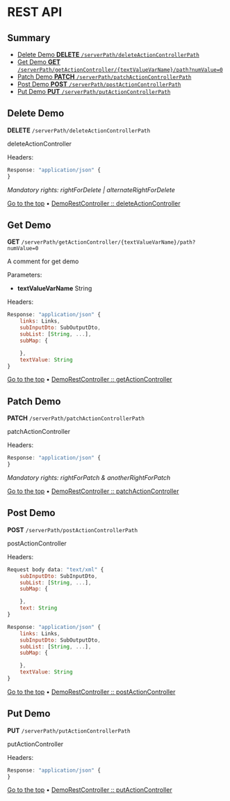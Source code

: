 # REST API

## Summary <a name="top"></a>

* [Delete Demo **DELETE** `/serverPath/deleteActionControllerPath`](#goto546779669)
* [Get Demo **GET** `/serverPath/getActionController/{textValueVarName}/path?numValue=0`](#goto3292818944)
* [Patch Demo **PATCH** `/serverPath/patchActionControllerPath`](#goto3046218300)
* [Post Demo **POST** `/serverPath/postActionControllerPath`](#goto734994824)
* [Put Demo **PUT** `/serverPath/putActionControllerPath`](#goto1734623014)

## <a name="goto546779669"></a> Delete Demo
**DELETE** `/serverPath/deleteActionControllerPath`

deleteActionController

Headers: 

```javascript
Response: "application/json" {
}
```

_Mandatory rights: rightForDelete | alternateRightForDelete_

[Go to the top](#top) &bull; [DemoRestController :: deleteActionController](https://github.com/hdsdi3g/selfautorestdoc/blob/master/src/main/java/tv/hd3g/selfautorestdoc/demo/DemoRestController.java#73)

## <a name="goto3292818944"></a> Get Demo
**GET** `/serverPath/getActionController/{textValueVarName}/path?numValue=0`

A comment for get demo

Parameters:
 - **textValueVarName** String

Headers: 

```javascript
Response: "application/json" {
    links: Links,
    subInputDto: SubOutputDto,
    subList: [String, ...],
    subMap: {

    },
    textValue: String
}
```

[Go to the top](#top) &bull; [DemoRestController :: getActionController](https://github.com/hdsdi3g/selfautorestdoc/blob/master/src/main/java/tv/hd3g/selfautorestdoc/demo/DemoRestController.java#59)

## <a name="goto3046218300"></a> Patch Demo
**PATCH** `/serverPath/patchActionControllerPath`

patchActionController

Headers: 

```javascript
Response: "application/json" {
}
```

_Mandatory rights: rightForPatch & anotherRightForPatch_

[Go to the top](#top) &bull; [DemoRestController :: patchActionController](https://github.com/hdsdi3g/selfautorestdoc/blob/master/src/main/java/tv/hd3g/selfautorestdoc/demo/DemoRestController.java#79)

## <a name="goto734994824"></a> Post Demo
**POST** `/serverPath/postActionControllerPath`

postActionController

Headers: 

```javascript
Request body data: "text/xml" {
    subInputDto: SubInputDto,
    subList: [String, ...],
    subMap: {

    },
    text: String
}
```

```javascript
Response: "application/json" {
    links: Links,
    subInputDto: SubOutputDto,
    subList: [String, ...],
    subMap: {

    },
    textValue: String
}
```

[Go to the top](#top) &bull; [DemoRestController :: postActionController](https://github.com/hdsdi3g/selfautorestdoc/blob/master/src/main/java/tv/hd3g/selfautorestdoc/demo/DemoRestController.java#49)

## <a name="goto1734623014"></a> Put Demo
**PUT** `/serverPath/putActionControllerPath`

putActionController

Headers: 

```javascript
Response: "application/json" {
}
```

[Go to the top](#top) &bull; [DemoRestController :: putActionController](https://github.com/hdsdi3g/selfautorestdoc/blob/master/src/main/java/tv/hd3g/selfautorestdoc/demo/DemoRestController.java#66)

